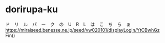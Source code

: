 # dorirupa-ku
ド　リ　ル　パ　ー　ク　の　U　R　L　は　こ　ち　ら　ぁ
https://miraiseed.benesse.ne.jp/seed/vw020101/displayLogin/YtCBwhGz
Fin()
